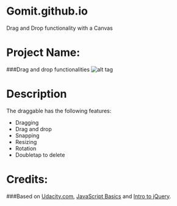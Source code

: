 # Gomit.github.io
Drag and Drop functionality with a Canvas

Project Name:
===============================
###Drag and drop functionalities
![alt tag](http://s11.postimg.org/xh2x87hb7/Screen_Shot.png)

Description
===============================

The draggable has the following features:
* Dragging
* Drag and drop
* Snapping
* Resizing
* Rotation
* Doubletap to delete

Credits:
===============================
###Based on [Udacity.com](https://www.udacity.com/course/front-end-web-developer-nanodegree--nd001), [JavaScript Basics](https://www.udacity.com/courses/ud804) and [Intro to jQuery](https://www.udacity.com/courses/ud245).
